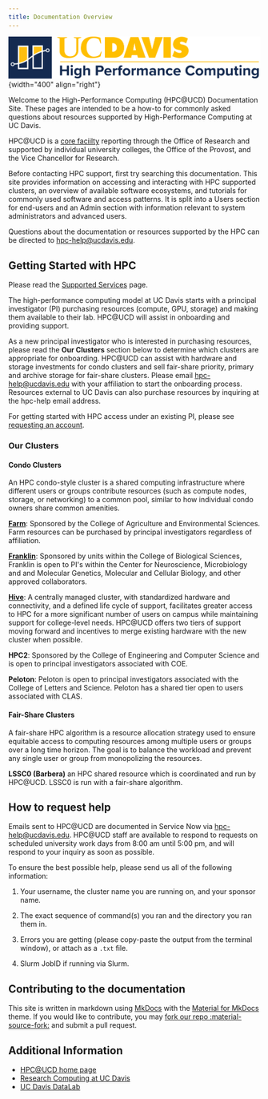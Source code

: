 ```yaml
---
title: Documentation Overview
---
```


![HPC unit signature](assets/HPC-unit-signature.png){width="400" align="right"}

Welcome to the High-Performance Computing (HPC@UCD) Documentation Site. These pages are intended to be a how-to for
commonly asked questions about resources supported by High-Performance Computing at UC Davis.

HPC@UCD is a [core faciilty](https://research.ucdavis.edu/research-support/research-core-facilities/) reporting through
the Office of Research and supported by individual university colleges, the Office of the Provost, and the Vice
Chancellor for Research.

Before contacting HPC support, first try searching this documentation. This site provides information on accessing and
interacting with HPC supported clusters, an overview of available software ecosystems, and tutorials for commonly used
software and access patterns. It is split into a Users section for end-users and an Admin section with information
relevant to system administrators and advanced users.

Questions about the documentation or resources supported by the HPC can be directed to hpc-help@ucdavis.edu.

## Getting Started with HPC

Please read the [Supported Services](https://hpc.ucdavis.edu/supported-services) page.

The high-performance computing model at UC Davis starts with a principal investigator (PI) purchasing resources
(compute, GPU, storage) and making them available to their lab. HPC@UCD will assist in onboarding and providing support.

As a new principal investigator who is interested in purchasing resources, please read the **Our Clusters** section
below to determine which clusters are appropriate for onboarding. HPC@UCD can assist with hardware and storage
investments for condo clusters and sell fair-share priority, primary and archive storage for fair-share clusters. Please
email hpc-help@ucdavis.edu with your affiliation to start the onboarding process. Resources external to UC Davis can
also purchase resources by inquiring at the hpc-help email address.

For getting started with HPC access under an existing PI, please see
[requesting an account](general/account-requests.md).

### Our Clusters

#### Condo Clusters

An HPC condo-style cluster is a shared computing infrastructure where different users or groups contribute resources
(such as compute nodes, storage, or networking) to a common pool, similar to how individual condo owners share common
amenities.

[**Farm**](farm/index.md): Sponsored by the College of Agriculture and Environmental Sciences. Farm resources can be purchased
by principal investigators regardless of affiliation.

[**Franklin**](franklin/index.md): Sponsored by units within the College of Biological Sciences, Franklin is open to PI's
within the Center for Neuroscience, Microbiology and and Molecular Genetics, Molecular and Cellular Biology, and other
approved collaborators.

[**Hive**](hive/index.md): A centrally managed cluster, with standardized hardware and connectivity, and a defined life cycle
of support, facilitates greater access to HPC for a more significant number of users on campus while maintaining support
for college-level needs. HPC@UCD offers two tiers of support moving forward and incentives to merge existing hardware
with the new cluster when possible.

**HPC2**: Sponsored by the College of Engineering and Computer Science and is open to principal investigators associated
with COE.

**Peloton**: Peloton is open to principal investigators associated with the College of Letters and Science. Peloton has
a shared tier open to users associated with CLAS.

#### Fair-Share Clusters

A fair-share HPC algorithm is a resource allocation strategy used to ensure equitable access to computing resources
among multiple users or groups over a long time horizon. The goal is to balance the workload and prevent any single user
or group from monopolizing the resources.

**LSSC0 (Barbera)** an HPC shared resource which is coordinated and run by HPC@UCD. LSSC0 is run with a fair-share
algorithm.

## How to request help

Emails sent to HPC@UCD are documented in Service Now via hpc-help@ucdavis.edu. HPC@UCD staff are available to respond to
requests on scheduled university work days from 8:00 am until 5:00 pm, and will respond to your inquiry as soon as
possible.

To ensure the best possible help, please send us all of the following information:

1. Your username, the cluster name you are running on, and your sponsor name.

2. The exact sequence of command(s) you ran and the directory you ran them in.

3. Errors you are getting (please copy-paste the output from the terminal window), or attach as a `.txt` file.

4. Slurm JobID if running via Slurm.

## Contributing to the documentation

This site is written in markdown using [MkDocs](https://daringfireball.net/projects/markdown/) with the
[Material for MkDocs](https://squidfunk.github.io/mkdocs-material/) theme. If you would like to contribute, you may
[fork our repo :material-source-fork:](https://github.com/ucdavis/hpccf-docs/fork) and submit a pull request.

## Additional Information

-   [HPC@UCD home page](https://hpc.ucdavis.edu)
-   [Research Computing at UC Davis](https://researchcomputing.ucdavis.edu)
-   [UC Davis DataLab](https://datalab.ucdavis.edu)
